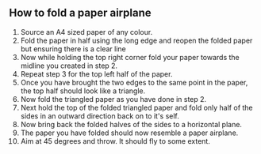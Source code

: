 ## How to fold a paper airplane

1. Source an A4 sized paper of any colour. 
2. Fold the paper in half using the long edge and reopen the folded paper but ensuring there is a clear line 
3. Now while holding the top right corner fold your paper towards the midline you created in step 2.
4. Repeat step 3 for the top left half of the paper.
5. Once you have brought the two edges to the same point in the paper, the top half should look like a triangle.
6. Now fold the triangled paper as you have done in step 2. 
7. Next hold the top of the folded triangled paper and fold only half of the sides in an outward direction back on to it's self. 
8. Now bring back the folded halves of the sides to a horizontal plane.
9. The paper you have folded should now resemble a paper airplane.
10. Aim at 45 degrees and throw. It should fly to some extent.
